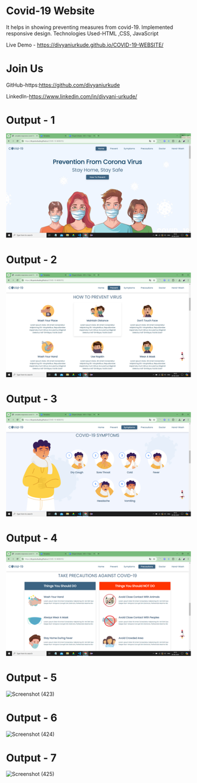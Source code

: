 # Covid-19 Website

It helps in showing preventing measures from covid-19.
Implemented responsive design. 
Technologies Used-HTML ,CSS, JavaScript

Live Demo - https://divyaniurkude.github.io/COVID-19-WEBSITE/

# Join Us

GitHub-https:https://github.com/divyaniurkude

LinkedIn-https://www.linkedin.com/in/divyani-urkude/

# Output - 1

![Screenshot (419)](https://github.com/divyaniurkude/COVID-19-WEBSITE/blob/main/Screenshot%20(419).png)

# Output - 2

![Screenshot (420)](https://github.com/divyaniurkude/COVID-19-WEBSITE/blob/main/Screenshot%20(420).png)

# Output - 3

![Screenshot (421)](https://github.com/divyaniurkude/COVID-19-WEBSITE/blob/main/Screenshot%20(421).png)


# Output - 4

![Screenshot (422)](https://github.com/divyaniurkude/COVID-19-WEBSITE/blob/main/Screenshot%20(422).png)

# Output - 5

![Screenshot (423)](https://github.com/QuantumCoding123/Day-8-Own-Bussiness-Company-Website/assets/166281221/c2177c70-c025-425b-8971-2472e91d6913)

# Output - 6

![Screenshot (424)](https://github.com/QuantumCoding123/Day-8-Own-Bussiness-Company-Website/assets/166281221/c2177c70-c025-425b-8971-2472e91d6913)

# Output - 7

![Screenshot (425)](https://github.com/QuantumCoding123/Day-8-Own-Bussiness-Company-Website/assets/166281221/c2177c70-c025-425b-8971-2472e91d6913)

